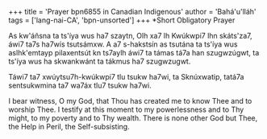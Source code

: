 +++
title = 'Prayer bpn6855 in Canadian Indigenous'
author = 'Bahá'u'lláh'
tags = ['lang-nai-CA', 'bpn-unsorted']
+++
*Short Obligatory Prayer

As kw'áñsna ta ts'íya wus ha7 szaytn, Olh xa7 lh Kwúkwpi7 lhn skáts'za7, áwi7 ta7s ha7wís tsutsámxw.
A a7 s-hakstsín as tsutána ta ts'íya wus aslhk'emtayp pilaxentsút kn ts7aylh áwi7 ta támas
tá7a han szugwzúgwt, ta ts'íya wus ha skwankwánt ta tákmus ha7 szugwzugwt.

 Táwi7 ta7 xwúytsu7h-kwúkwpi7 tlu tsukw ha7wi, ta Sknúxwatip, tatá7a sentsukwmina ta7 wa7áx tlu7 tsukw ha7wi.

 

I bear witness, O my God, that Thou has created me to know Thee and to worship Thee. I testify at this moment to my powerlessness and to Thy might, to my poverty and to Thy wealth.
There is none other God but Thee, the Help in Peril, the Self-subsisting.

